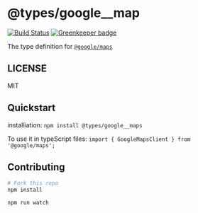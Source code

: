 # @types/google__map

[![Build Status](https://travis-ci.org/types/google__maps.svg?branch=master)](https://travis-ci.org/types/google__maps)
[![Greenkeeper badge](https://badges.greenkeeper.io/types/google__maps.svg)](https://greenkeeper.io/)

The type definition for [`@google/maps`](https://github.com/googlemaps/google-maps-services-js.git)

## LICENSE

MIT

## Quickstart

installiation:
`npm install @types/google__maps`

To use it in typeScript files:
`import { GoogleMapsClient } from '@google/maps';`

## Contributing

```sh
# Fork this repo
npm install

npm run watch
```
